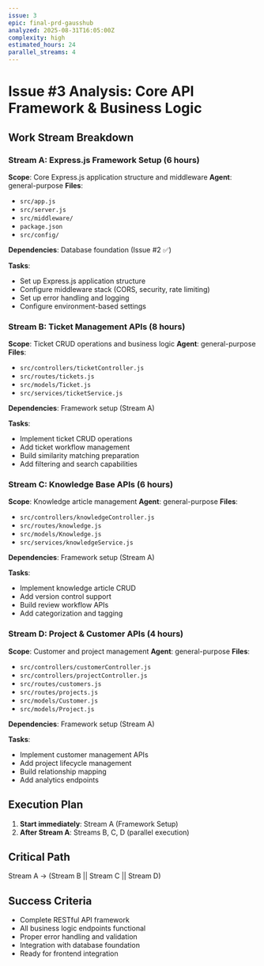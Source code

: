 ```yaml
---
issue: 3
epic: final-prd-gausshub
analyzed: 2025-08-31T16:05:00Z
complexity: high
estimated_hours: 24
parallel_streams: 4
---
```


# Issue #3 Analysis: Core API Framework & Business Logic

## Work Stream Breakdown

### Stream A: Express.js Framework Setup (6 hours)
**Scope**: Core Express.js application structure and middleware
**Agent**: general-purpose
**Files**: 
- `src/app.js`
- `src/server.js`
- `src/middleware/`
- `package.json`
- `src/config/`

**Dependencies**: Database foundation (Issue #2 ✅)

**Tasks**:
- Set up Express.js application structure
- Configure middleware stack (CORS, security, rate limiting)
- Set up error handling and logging
- Configure environment-based settings

### Stream B: Ticket Management APIs (8 hours)
**Scope**: Ticket CRUD operations and business logic
**Agent**: general-purpose  
**Files**:
- `src/controllers/ticketController.js`
- `src/routes/tickets.js`
- `src/models/Ticket.js`
- `src/services/ticketService.js`

**Dependencies**: Framework setup (Stream A)

**Tasks**:
- Implement ticket CRUD operations
- Add ticket workflow management
- Build similarity matching preparation
- Add filtering and search capabilities

### Stream C: Knowledge Base APIs (6 hours)
**Scope**: Knowledge article management
**Agent**: general-purpose
**Files**:
- `src/controllers/knowledgeController.js`
- `src/routes/knowledge.js`
- `src/models/Knowledge.js`
- `src/services/knowledgeService.js`

**Dependencies**: Framework setup (Stream A)

**Tasks**:
- Implement knowledge article CRUD
- Add version control support
- Build review workflow APIs
- Add categorization and tagging

### Stream D: Project & Customer APIs (4 hours)
**Scope**: Customer and project management
**Agent**: general-purpose
**Files**:
- `src/controllers/customerController.js`
- `src/controllers/projectController.js`
- `src/routes/customers.js`
- `src/routes/projects.js`
- `src/models/Customer.js`
- `src/models/Project.js`

**Dependencies**: Framework setup (Stream A)

**Tasks**:
- Implement customer management APIs
- Add project lifecycle management
- Build relationship mapping
- Add analytics endpoints

## Execution Plan

1. **Start immediately**: Stream A (Framework Setup)
2. **After Stream A**: Streams B, C, D (parallel execution)

## Critical Path
Stream A → (Stream B || Stream C || Stream D)

## Success Criteria
- Complete RESTful API framework
- All business logic endpoints functional
- Proper error handling and validation
- Integration with database foundation
- Ready for frontend integration